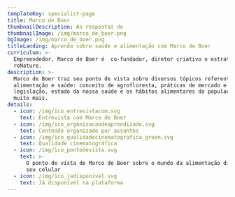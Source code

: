 ```yaml
---
templateKey: specialist-page
title: Marco de Boer
thumbnailDescription: As respostas de
thumbnailImage: /img/marco_de_boer.png
bgImage: /img/marco_de_boer.png
titleLanding: Aprenda sobre saúde e alimentação com Marco de Boer
curriculum: >-
  Empreendedor, Marco de Boer é  co-fundador, diretor criativo e estratégico da
  reNature.
description: >-
  Marco de Boer traz seu ponto de vista sobre diversos tópicos referentes à
  alimentação e saúde: conceito de agrofloresta, práticas de mercado e
  legislação, estado da nossa saúde e os hábitos alimentares da população, e
  muito mais.
details:
  - icon: /img/ico_entrevistacom.svg
    text: Entrevista com Marco de Boer
  - icon: /img/ico_organizacaodeaprendizado.svg
    text: Conteúdo organizado por assuntos
  - icon: /img/ico_qualidadecinematografica_green.svg
    text: Qualidade cinematográfica
  - icon: /img/ico_pontodevista.svg
    text: >-
      O ponto de vista de Marco de Boer sobre o mundo da alimentação direto no
      seu celular
  - icon: /img/ico_jadisponivel.svg
    text: Já disponível na plataforma
---
```


